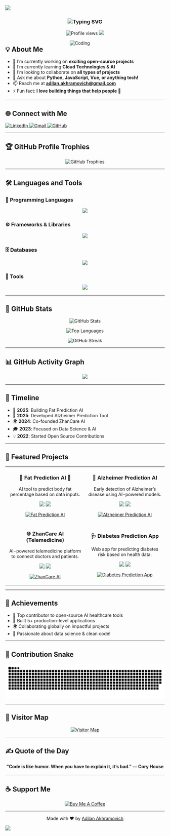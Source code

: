 <!--
title: Adilan Akhramovich | AI Developer | Open Source Contributor
description: Welcome to my GitHub profile! AI solutions, open-source apps, and cloud technologies.
-->

<!-- Header Banner with auto color -->
<picture>
  <source media="(prefers-color-scheme: dark)" srcset="https://capsule-render.vercel.app/api?type=waving&color=00FFAF&height=200&section=header&text=Hi%20I'm%20Adilan%20Akhramovich%20🚀&fontSize=40&fontColor=ffffff&animation=fadeIn" />
  <source media="(prefers-color-scheme: light)" srcset="https://capsule-render.vercel.app/api?type=waving&color=00FFAF&height=200&section=header&text=Hi%20I'm%20Adilan%20Akhramovich%20🚀&fontSize=40&fontColor=000000&animation=fadeIn" />
  <img src="https://capsule-render.vercel.app/api?type=waving&color=00FFAF&height=200&section=header&text=Hi%20I'm%20Adilan%20Akhramovich%20🚀&fontSize=40&animation=fadeIn" />
</picture>

<!-- Typing effect -->
<h3 align="center">
  <img src="https://readme-typing-svg.herokuapp.com?color=00FFAF&size=25&center=true&vCenter=true&width=600&lines=Passionate+Computer+Geek;Lifelong+Learner+%F0%9F%92%BB;Building+cool+stuff+every+day;Let's+create+something+amazing!+🚀" alt="Typing SVG" />
</h3>

<!-- Profile badges -->
<p align="center">
  <img src="https://komarev.com/ghpvc/?username=kutcher1945&style=flat-square&color=00FFAF" alt="Profile views" />
  <img src="https://img.shields.io/github/followers/kutcher1945?label=Followers&style=flat-square&color=00FFAF" />
</p>

<img align="right" alt="Coding" width="300" src="http://octodex.github.com/images/daftpunktocat-guy.gif">

## 💡 About Me

- 🔭 I’m currently working on **exciting open-source projects**
- 🌱 I’m currently learning **Cloud Technologies & AI**
- 👯 I’m looking to collaborate on **all types of projects**
- 💬 Ask me about **Python, JavaScript, Vue, or anything tech!**
- 📫 Reach me at **adilan.akhramovich@gmail.com**
- ⚡ Fun fact: **I love building things that help people 🚀**

---

## 🌐 Connect with Me

<p align="left">
  <a href="https://linkedin.com/in/adilan-akhramovich-914132158/" target="blank">
    <img src="https://skillicons.dev/icons?i=linkedin" alt="LinkedIn" />
  </a>
  <a href="mailto:adilan.akhramovich@gmail.com" target="blank">
    <img src="https://skillicons.dev/icons?i=gmail" alt="Gmail" />
  </a>
  <a href="https://github.com/kutcher1945" target="blank">
    <img src="https://skillicons.dev/icons?i=github" alt="GitHub" />
  </a>
</p>

---

## 🏆 GitHub Profile Trophies

<p align="center">
  <img src="https://github-profile-trophy.vercel.app/?username=kutcher1945&theme=darkhub&row=2&column=4" alt="GitHub Trophies" />
</p>

---

## 🛠️ Languages and Tools

### 🚀 Programming Languages
<p align="center">
  <img src="https://skillicons.dev/icons?i=python,java,cpp,js,ts,php,c,html,css,matlab" />
</p>

### ⚙️ Frameworks & Libraries
<p align="center">
  <img src="https://skillicons.dev/icons?i=react,nextjs,flutter,django,nodejs,express,bootstrap,vue" />
</p>

### 🗄️ Databases
<p align="center">
  <img src="https://skillicons.dev/icons?i=mysql,mongodb,firebase,postgresql" />
</p>

### 🧩 Tools
<p align="center">
  <img src="https://skillicons.dev/icons?i=git,postman,androidstudio,vscode" />
</p>

---

## 🚀 GitHub Stats

<p align="center">
  <img src="https://github-readme-stats.vercel.app/api?username=kutcher1945&show_icons=true&theme=nightowl&hide=prs,issues&count_private=true" alt="GitHub Stats" />
</p>

<p align="center">
  <img src="https://github-readme-stats.vercel.app/api/top-langs?username=kutcher1945&layout=compact&theme=nightowl" alt="Top Languages" />
</p>

<p align="center">
  <img src="https://github-readme-streak-stats.herokuapp.com?user=kutcher1945&theme=nightowl" alt="GitHub Streak" />
</p>

---

## 📊 GitHub Activity Graph

<p align="center">
  <img src="https://github-readme-activity-graph.vercel.app/graph?username=kutcher1945&theme=tokyo-night&area=true" />
</p>

---

## 🧭 Timeline

- 🚀 **2025**: Building Fat Prediction AI
- 🧠 **2025**: Developed Alzheimer Prediction Tool
- 🌍 **2024**: Co-founded ZhanCare AI
- 🎓 **2023**: Focused on Data Science & AI
- 💡 **2022**: Started Open Source Contributions

---

## 🧩 Featured Projects

<table>
  <tr>
    <td width="50%">
      <h3 align="center">🚀 Fat Prediction AI 🧩</h3>
      <p align="center">AI tool to predict body fat percentage based on data inputs.</p>
      <p align="center">
        <img src="https://img.shields.io/badge/Python-3776AB?style=for-the-badge&logo=python&logoColor=white" />
        <img src="https://img.shields.io/badge/Streamlit-FF4B4B?style=for-the-badge&logo=streamlit&logoColor=white" />
      </p>
      <p align="center">
        <a href="https://github.com/Kutcher1945/fat_prediction">
          <img src="https://github-readme-stats.vercel.app/api/pin/?username=kutcher1945&repo=fat_prediction&theme=nightowl" alt="Fat Prediction AI" />
        </a>
      </p>
    </td>
    <td width="50%">
      <h3 align="center">🧠 Alzheimer Prediction AI</h3>
      <p align="center">Early detection of Alzheimer’s disease using AI-powered models.</p>
      <p align="center">
        <img src="https://img.shields.io/badge/Python-3776AB?style=for-the-badge&logo=python&logoColor=white" />
        <img src="https://img.shields.io/badge/Scikit--Learn-F7931E?style=for-the-badge&logo=scikit-learn&logoColor=white" />
      </p>
      <p align="center">
        <a href="https://github.com/Kutcher1945/alzheimer_prediction">
          <img src="https://github-readme-stats.vercel.app/api/pin/?username=kutcher1945&repo=alzheimer_prediction&theme=nightowl" alt="Alzheimer Prediction AI" />
        </a>
      </p>
    </td>
  </tr>
  <tr>
    <td width="50%">
      <h3 align="center">🌐 ZhanCare AI (Telemedicine)</h3>
      <p align="center">AI-powered telemedicine platform to connect doctors and patients.</p>
      <p align="center">
        <img src="https://img.shields.io/badge/Django-092E20?style=for-the-badge&logo=django&logoColor=white" />
        <img src="https://img.shields.io/badge/React-20232A?style=for-the-badge&logo=react&logoColor=61DAFB" />
      </p>
      <p align="center">
        <a href="https://github.com/Kutcher1945/zhancareai">
          <img src="https://github-readme-stats.vercel.app/api/pin/?username=kutcher1945&repo=zhancareai&theme=nightowl" alt="ZhanCare AI" />
        </a>
      </p>
    </td>
    <td width="50%">
      <h3 align="center">🩺 Diabetes Prediction App</h3>
      <p align="center">Web app for predicting diabetes risk based on health data.</p>
      <p align="center">
        <img src="https://img.shields.io/badge/Streamlit-FF4B4B?style=for-the-badge&logo=streamlit&logoColor=white" />
        <img src="https://img.shields.io/badge/Pandas-150458?style=for-the-badge&logo=pandas&logoColor=white" />
      </p>
      <p align="center">
        <a href="https://github.com/Kutcher1945/Diabetes-Prediction-Web-App">
          <img src="https://github-readme-stats.vercel.app/api/pin/?username=kutcher1945&repo=Diabetes-Prediction-Web-App&theme=nightowl" alt="Diabetes Prediction App" />
        </a>
      </p>
    </td>
  </tr>
</table>

---

## 🏅 Achievements

- 🥇 Top contributor to open-source AI healthcare tools
- 🚀 Built 5+ production-level applications
- 🌍 Collaborating globally on impactful projects
- 🎯 Passionate about data science & clean code!

---

## 🐍 Contribution Snake

<p align="center">
  <picture>
    <source media="(prefers-color-scheme: dark)" srcset="https://raw.githubusercontent.com/kutcher1945/kutcher1945/gh-pages/github-contribution-grid-snake-dark.svg" />
    <source media="(prefers-color-scheme: light)" srcset="https://raw.githubusercontent.com/kutcher1945/kutcher1945/gh-pages/github-contribution-grid-snake.svg" />
    <img alt="GitHub Contribution Snake" src="https://raw.githubusercontent.com/kutcher1945/kutcher1945/gh-pages/github-contribution-grid-snake.svg" />
  </picture>
</p>

---

## 📡 Visitor Map

<p align="center">
  <a href="https://mapmyvisitors.com/web/1by29" title="Visit tracker">
    <img src="https://mapmyvisitors.com/map.png?d=oeVi6Tako6f_KQOQTP21weEI73JZH8g2qyoxy108KX4&cl=00FFAF&w=800&h=400" alt="Visitor Map" />
  </a>
</p>

---

## ✍️ Quote of the Day

<h4 align="center">"Code is like humor. When you have to explain it, it’s bad." — Cory House</h4>

---

## ☕ Support Me

<p align="center">
  <a href="https://www.buymeacoffee.com/yourname" target="_blank">
    <img src="https://cdn.buymeacoffee.com/buttons/v2/default-yellow.png" height="50" alt="Buy Me A Coffee" />
  </a>
</p>

---

<p align="center">
  Made with ❤️ by <a href="https://github.com/kutcher1945">Adilan Akhramovich</a>
</p>

<!-- Footer Banner -->
<picture>
  <source media="(prefers-color-scheme: dark)" srcset="https://capsule-render.vercel.app/api?type=waving&color=00FFAF&height=150&section=footer" />
  <source media="(prefers-color-scheme: light)" srcset="https://capsule-render.vercel.app/api?type=waving&color=00FFAF&height=150&section=footer" />
  <img src="https://capsule-render.vercel.app/api?type=waving&color=00FFAF&height=150&section=footer" />
</picture>
